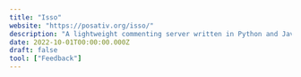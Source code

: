 ```yaml
---
title: "Isso"
website: "https://posativ.org/isso/"
description: "A lightweight commenting server written in Python and JavaScript. It aims to be a drop-in replacement for Disqus."
date: 2022-10-01T00:00:00.000Z
draft: false
tool: ["Feedback"]
---
```

